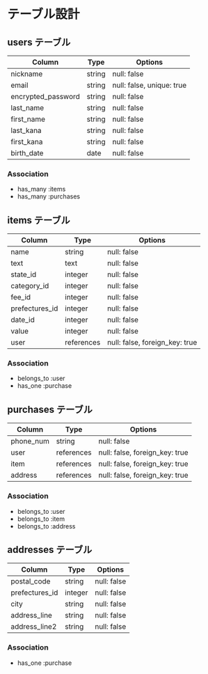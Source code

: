 # テーブル設計

## users テーブル

| Column               | Type    | Options                   |
| -------------------- | ------  | ------------------------- |
| nickname             | string  | null: false               |
| email                | string  | null: false, unique: true |
| encrypted_password   | string  | null: false               |
| last_name            | string  | null: false               |
| first_name           | string  | null: false               |
| last_kana            | string  | null: false               |
| first_kana           | string  | null: false               |
| birth_date           | date    | null: false               |

### Association

- has_many :items
- has_many :purchases

## items テーブル

| Column          | Type       | Options                        |
| --------------- | ---------- | ------------------------------ |
| name            | string     | null: false                    |
| text            | text       | null: false                    |
| state_id        | integer    | null: false                    |
| category_id     | integer    | null: false                    |
| fee_id          | integer    | null: false                    |
| prefectures_id  | integer    | null: false                    |
| date_id         | integer    | null: false                    |
| value           | integer    | null: false                    |
| user            | references | null: false, foreign_key: true |

### Association

- belongs_to :user
- has_one :purchase

## purchases テーブル

| Column       | Type       | Options                        |
| ------------ | ---------- | ------------------------------ |
| phone_num    | string     | null: false                    |
| user         | references | null: false, foreign_key: true |
| item         | references | null: false, foreign_key: true |
| address      | references | null: false, foreign_key: true |

### Association

- belongs_to :user
- belongs_to :item
- belongs_to :address

## addresses テーブル

| Column          | Type       | Options                        |
| --------------- | ---------- | ------------------------------ |
| postal_code     | string     | null: false                    |
| prefectures_id  | integer    | null: false                    |
| city            | string     | null: false                    |
| address_line    | string     | null: false                    |
| address_line2   | string     | null: false                    |

### Association

- has_one :purchase